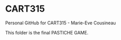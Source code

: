 # CART315
Personal GitHub for CART315 - Marie-Eve Cousineau

This folder is the final PASTICHE GAME.
